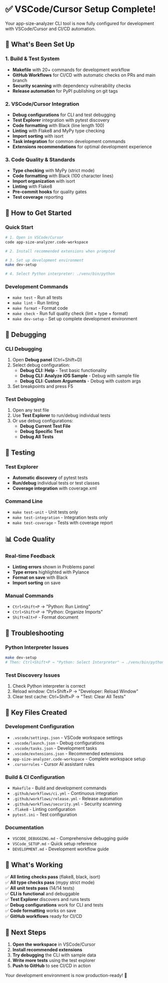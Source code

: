 # ✅ VSCode/Cursor Setup Complete!

Your app-size-analyzer CLI tool is now fully configured for development with VSCode/Cursor and CI/CD automation.

## 🚀 What's Been Set Up

### 1. Build & Test System
- **Makefile** with 20+ commands for development workflow
- **GitHub Workflows** for CI/CD with automatic checks on PRs and main branch
- **Security scanning** with dependency vulnerability checks
- **Release automation** for PyPI publishing on git tags

### 2. VSCode/Cursor Integration
- **Debug configurations** for CLI and test debugging
- **Test Explorer** integration with pytest discovery
- **Code formatting** with Black (line length 100)
- **Linting** with Flake8 and MyPy type checking
- **Import sorting** with isort
- **Task integration** for common development commands
- **Extensions recommendations** for optimal development experience

### 3. Code Quality & Standards
- **Type checking** with MyPy (strict mode)
- **Code formatting** with Black (100 character lines)
- **Import organization** with isort
- **Linting** with Flake8
- **Pre-commit hooks** for quality gates
- **Test coverage** reporting

## 🎯 How to Get Started

### Quick Start
```bash
# 1. Open in VSCode/Cursor
code app-size-analyzer.code-workspace

# 2. Install recommended extensions when prompted

# 3. Set up development environment
make dev-setup

# 4. Select Python interpreter: ./venv/bin/python
```

### Development Commands
- `make test` - Run all tests
- `make lint` - Run linting
- `make format` - Format code
- `make check` - Run full quality check (lint + type + format)
- `make dev-setup` - Set up complete development environment

## 🐛 Debugging

### CLI Debugging
1. Open **Debug panel** (Ctrl+Shift+D)
2. Select debug configuration:
   - **Debug CLI: Help** - Test basic functionality
   - **Debug CLI: Analyze iOS Sample** - Debug with sample file
   - **Debug CLI: Custom Arguments** - Debug with custom args
3. Set breakpoints and press F5

### Test Debugging
1. Open any test file
2. Use **Test Explorer** to run/debug individual tests
3. Or use debug configurations:
   - **Debug Current Test File**
   - **Debug Specific Test**
   - **Debug All Tests**

## 🧪 Testing

### Test Explorer
- **Automatic discovery** of pytest tests
- **Run/debug** individual tests or test classes
- **Coverage integration** with coverage.xml

### Command Line
- `make test-unit` - Unit tests only
- `make test-integration` - Integration tests only
- `make test-coverage` - Tests with coverage report

## 📊 Code Quality

### Real-time Feedback
- **Linting errors** shown in Problems panel
- **Type errors** highlighted with Pylance
- **Format on save** with Black
- **Import sorting** on save

### Manual Commands
- `Ctrl+Shift+P` → "Python: Run Linting"
- `Ctrl+Shift+P` → "Python: Organize Imports"
- `Shift+Alt+F` - Format document

## 🚨 Troubleshooting

### Python Interpreter Issues
```bash
make dev-setup
# Then: Ctrl+Shift+P → "Python: Select Interpreter" → ./venv/bin/python
```

### Test Discovery Issues
1. Check Python interpreter is correct
2. Reload window: Ctrl+Shift+P → "Developer: Reload Window"
3. Clear test cache: Ctrl+Shift+P → "Test: Clear All Tests"

## 📁 Key Files Created

### Development Configuration
- `.vscode/settings.json` - VSCode workspace settings
- `.vscode/launch.json` - Debug configurations
- `.vscode/tasks.json` - Development tasks
- `.vscode/extensions.json` - Recommended extensions
- `app-size-analyzer.code-workspace` - Complete workspace setup
- `.cursorrules` - Cursor AI assistant rules

### Build & CI Configuration
- `Makefile` - Build and development commands
- `.github/workflows/ci.yml` - Continuous integration
- `.github/workflows/release.yml` - Release automation
- `.github/workflows/security.yml` - Security scanning
- `.flake8` - Linting configuration
- `pytest.ini` - Test configuration

### Documentation
- `VSCODE_DEBUGGING.md` - Comprehensive debugging guide
- `VSCode_SETUP.md` - Quick setup reference
- `DEVELOPMENT.md` - Development workflow guide

## 🎉 What's Working

✅ **All linting checks pass** (flake8, black, isort)  
✅ **All type checks pass** (mypy strict mode)  
✅ **All unit tests pass** (14/14 tests)  
✅ **CLI is functional** and debuggable  
✅ **Test Explorer** discovers and runs tests  
✅ **Debug configurations** work for CLI and tests  
✅ **Code formatting** works on save  
✅ **GitHub workflows** ready for CI/CD  

## 🚀 Next Steps

1. **Open the workspace** in VSCode/Cursor
2. **Install recommended extensions**
3. **Try debugging** the CLI with sample data
4. **Write more tests** using the test explorer
5. **Push to GitHub** to see CI/CD in action

Your development environment is now production-ready! 🎊